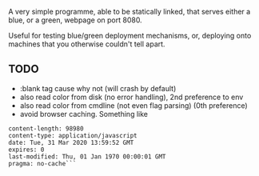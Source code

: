 A very simple programme, able to be statically linked, that serves either a
blue, or a green, webpage on port 8080.

Useful for testing blue/green deployment mechanisms, or, deploying onto
machines that you otherwise couldn't tell apart.

## TODO
* :blank tag cause why not (will crash by default)
* also read color from disk (no error handling), 2nd preference to env
* also read color from cmdline (not even flag parsing) (0th preference)
* avoid browser caching. Something like
```cache-control: no-cache, no-store, must-revalidate
content-length: 98980
content-type: application/javascript
date: Tue, 31 Mar 2020 13:59:52 GMT
expires: 0
last-modified: Thu, 01 Jan 1970 00:00:01 GMT
pragma: no-cache```
